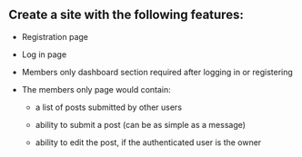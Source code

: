 ## Create a site with the following features:

-   Registration page

-   Log in page

-   Members only dashboard section required after logging in or registering

-   The members only page would contain:

    -   a list of posts submitted by other users

    -   ability to submit a post (can be as simple as a message)

    -   ability to edit the post, if the authenticated user is the owner
